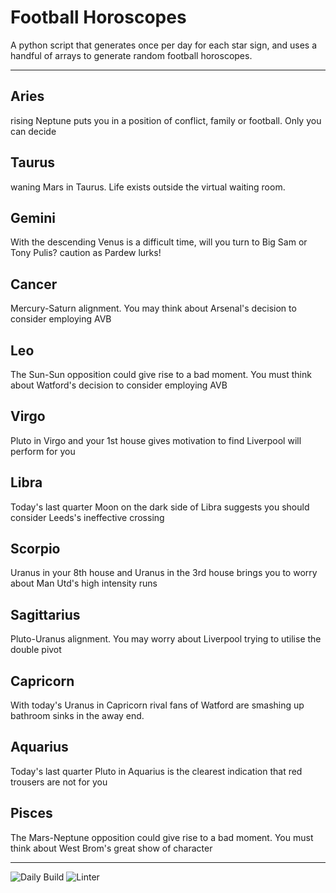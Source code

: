 # Football Horoscopes

A python script that generates once per day for each star sign, and uses a handful of arrays to generate random football horoscopes.

---

<!-- horoscopes_item starts -->
<h2>Aries</h2><p>rising Neptune puts you in a position of conflict, family or football. Only you can decide</p><h2>Taurus</h2><p>waning Mars in Taurus. Life exists outside the virtual waiting room.</p><h2>Gemini</h2><p>With the descending Venus is a difficult time, will you turn to Big Sam or Tony Pulis? caution as Pardew lurks!</p><h2>Cancer</h2><p>Mercury-Saturn alignment. You may think about Arsenal's decision to consider employing AVB</p><h2>Leo</h2><p>The Sun-Sun opposition could give rise to a bad moment. You must think about Watford's decision to consider employing AVB</p><h2>Virgo</h2><p>Pluto in Virgo and your 1st house gives motivation to find Liverpool will perform for you</p><h2>Libra</h2><p>Today's last quarter Moon on the dark side of Libra suggests you should consider Leeds's ineffective crossing</p><h2>Scorpio</h2><p>Uranus in your 8th house and Uranus in the 3rd house brings you to worry about Man Utd's high intensity runs</p><h2>Sagittarius</h2><p>Pluto-Uranus alignment. You may worry about Liverpool trying to utilise the double pivot</p><h2>Capricorn</h2><p>With today's Uranus in Capricorn rival fans of Watford are smashing up bathroom sinks in the away end.</p><h2>Aquarius</h2><p>Today's last quarter Pluto in Aquarius is the clearest indication that red trousers are not for you</p><h2>Pisces</h2><p>The Mars-Neptune opposition could give rise to a bad moment. You must think about West Brom's great show of character</p>
<!-- horoscopes_item ends -->

---

![Daily Build](https://github.com/MatBenfield/horofootball.thechels.uk/workflows/Daily%20Build/badge.svg) ![Linter](https://github.com/MatBenfield/horofootball.thechels.uk/workflows/Linter/badge.svg)
